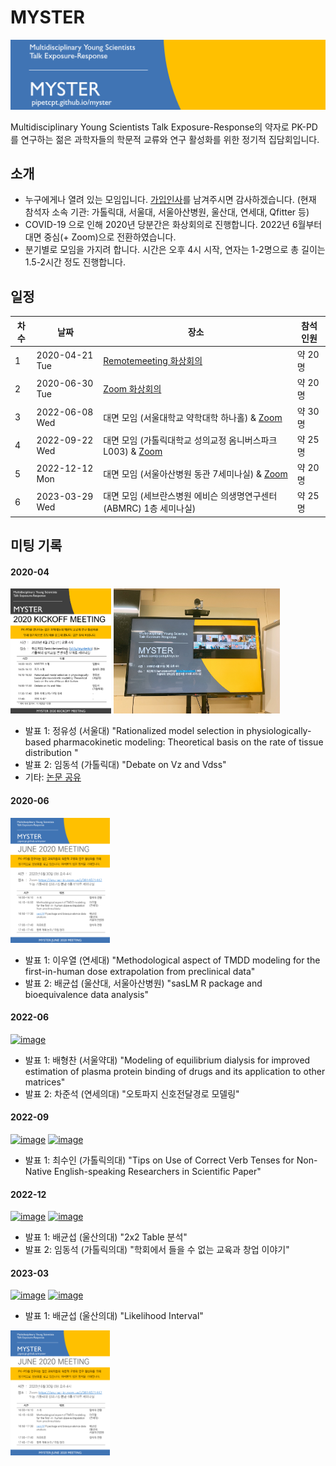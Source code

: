 # MYSTER

![](./assets/header.png)

Multidisciplinary Young Scientists Talk Exposure-Response의 약자로 PK-PD를 연구하는 젊은 과학자들의 학문적 교류와 연구 활성화를 위한 정기적 집담회입니다. 

## 소개

- 누구에게나 열려 있는 모임입니다. [가입인사](https://github.com/pipetcpt/myster/issues/1)를 남겨주시면 감사하겠습니다. (현재 참석자 소속 기관: 가톨릭대, 서울대, 서울아산병원, 울산대, 연세대, Qfitter 등)
- COVID-19 으로 인해 2020년 당분간은 화상회의로 진행합니다. 2022년 6월부터 대면 중심(+ Zoom)으로 전환하였습니다.
- 분기별로 모임을 가지려 합니다. 시간은 오후 4시 시작, 연자는 1-2명으로 총 길이는 1.5-2시간 정도 진행합니다.


## 일정

|차수|날짜|장소|참석인원|
|---|---|---|---|
|1|2020-04-21 Tue|[Remotemeeting 화상회의](https://www.remotemeeting.com/reservation/share/2c908ad6715f883301719a6bdb2a6689) |약 20명 | 
|2|2020-06-30 Tue|[Zoom 화상회의](https://snu-ac-kr.zoom.us/j/3614071447)|약 20명 |
|3|2022-06-08 Wed|대면 모임 (서울대학교 약학대학 하나홀) & [Zoom](http://bit.ly/myster2022) | 약 30명 |
|4|2022-09-22 Wed |대면 모임 (가톨릭대학교 성의교정 옴니버스파크 L003) & [Zoom](http://bit.ly/myster2022) | 약 25명 |
|5|2022-12-12 Mon |대면 모임 (서울아산병원 동관 7세미나실) & [Zoom](http://bit.ly/myster2022)| 약 20명 |
|6|2023-03-29 Wed |대면 모임 (세브란스병원 에비슨 의생명연구센터(ABMRC) 1층 세미나실) | 약 25명 |

## 미팅 기록

#### 2020-04

[<img src="./assets/myster-poster-2020-04.png" height="200"/>](./assets/myster-poster-2020-04.png)
[<img src="./assets/myster-photo-2020-04.jpg" height="200"/>](./assets/myster-photo-2020-04.jpg)

- 발표 1: 정유성 (서울대) "Rationalized model selection in physiologically-based pharmacokinetic modeling: Theoretical basis on the rate of tissue distribution	"
- 발표 2: 임동석 (가톨릭대) "Debate on Vz and Vdss"
- 기타: [논문 공유](https://github.com/pipetcpt/myster/issues/2)

#### 2020-06 

[<img src="./assets/myster-poster-2020-06.png" height="200"/>](./assets/myster-poster-2020-06.png)

- 발표 1: 이우열 (연세대) "Methodological aspect of TMDD modeling for the first-in-human dose extrapolation from preclinical data"
- 발표 2: 배균섭 (울산대, 서울아산병원) "sasLM R package and bioequivalence data analysis"

#### 2022-06

[<img height="200" alt="image" src="https://user-images.githubusercontent.com/6946821/172524587-7f3e5321-210d-4b46-9281-ca47a14cef4a.png">](https://user-images.githubusercontent.com/6946821/172524587-7f3e5321-210d-4b46-9281-ca47a14cef4a.png)

- 발표 1: 배형찬 (서울약대) "Modeling of equilibrium dialysis for improved estimation of plasma protein binding of drugs and its application to other matrices"
- 발표 2: 차준석 (연세의대) "오토파지 신호전달경로 모델링"

#### 2022-09

[<img height="200" alt="image" src="https://user-images.githubusercontent.com/6946821/191628522-56b3f79f-089d-49fb-870f-bf32c0feed84.png">](https://user-images.githubusercontent.com/6946821/191628522-56b3f79f-089d-49fb-870f-bf32c0feed84.png)
[<img height="200" alt="image" src="https://user-images.githubusercontent.com/6946821/191628303-46bfe6be-bcfe-4d4c-9bcd-9bba336916ec.png">](https://user-images.githubusercontent.com/6946821/191628303-46bfe6be-bcfe-4d4c-9bcd-9bba336916ec.png)

- 발표 1: 최수인 (가톨릭의대) "Tips on Use of Correct Verb Tenses for Non-Native English-speaking Researchers in Scientific Paper"


#### 2022-12

[<img height="200" alt="image" src="https://user-images.githubusercontent.com/6946821/207219915-bf36bc66-9788-42a9-b84f-07378bdb3afc.png">](https://user-images.githubusercontent.com/6946821/207219915-bf36bc66-9788-42a9-b84f-07378bdb3afc.png)
[<img height="200" alt="image" src="https://user-images.githubusercontent.com/6946821/207220052-a91e2b20-aa8c-4856-a7ce-29f1643e6a85.png">](https://user-images.githubusercontent.com/6946821/207220052-a91e2b20-aa8c-4856-a7ce-29f1643e6a85.png)

- 발표 1: 배균섭 (울산의대) "2x2 Table 분석"
- 발표 2: 임동석 (가톨릭의대) "학회에서 들을 수 없는 교육과 창업 이야기"

#### 2023-03

[<img height="200" alt="image" src="https://user-images.githubusercontent.com/6946821/228450589-7153af45-4c77-4912-a759-54a39010e178.png">](https://user-images.githubusercontent.com/6946821/228450589-7153af45-4c77-4912-a759-54a39010e178.png)
[<img height="200" alt="image" src="https://user-images.githubusercontent.com/6946821/228477459-0747ce5b-194b-4dc8-b3b3-f3a5805bc649.png">](https://user-images.githubusercontent.com/6946821/228477459-0747ce5b-194b-4dc8-b3b3-f3a5805bc649.png)


- 발표 1: 배균섭 (울산의대) "Likelihood Interval"


[<img src="./assets/myster-poster-2020-06.png" height="200"/>](./assets/myster-poster-2020-06.png)
